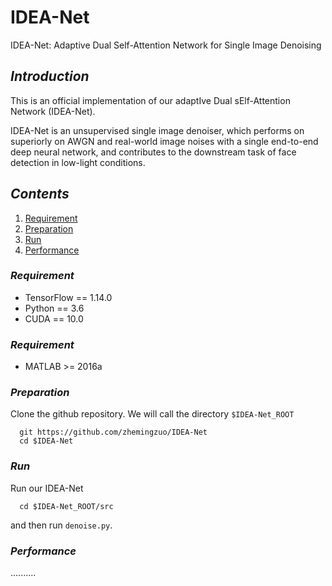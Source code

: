# IDEA-Net
IDEA-Net: Adaptive Dual Self-Attention Network for Single Image Denoising

## _Introduction_
This is an official implementation of our adaptIve Dual sElf-Attention Network (IDEA-Net).

IDEA-Net is an unsupervised single image denoiser, which performs on superiorly on AWGN and real-world image noises with a single end-to-end deep neural network, and contributes to the downstream task of face detection in low-light conditions.

## _Contents_
1. [Requirement](#requirement)
2. [Preparation](#preparation)
3. [Run](#run)
4. [Performance](#performance)

### _Requirement_
- TensorFlow == 1.14.0
- Python == 3.6
- CUDA == 10.0

### _Requirement_
- MATLAB >= 2016a

### _Preparation_
Clone the github repository. We will call the directory `$IDEA-Net_ROOT`
```Shell
  git https://github.com/zhemingzuo/IDEA-Net
  cd $IDEA-Net
```

### _Run_
Run our IDEA-Net
```Shell
  cd $IDEA-Net_ROOT/src
```
and then run `denoise.py`.

### _Performance_
..........